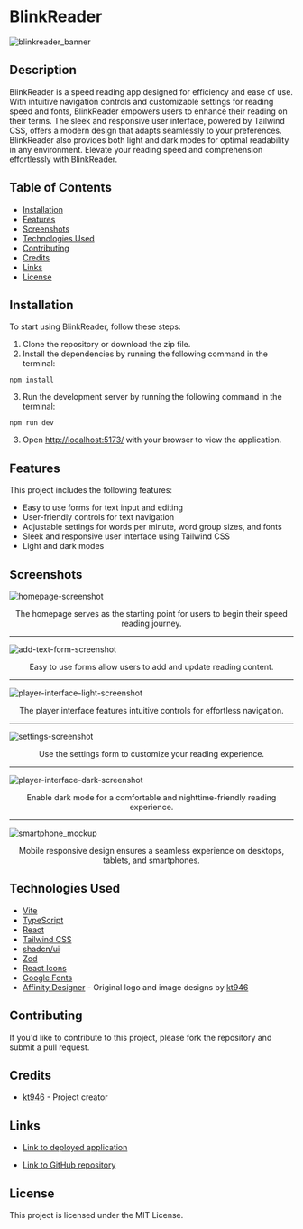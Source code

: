# BlinkReader

![blinkreader_banner](https://github.com/kt946/blink-reader/assets/103476893/015df029-e813-4b1a-98a7-31c2a72cafa5)

## Description

BlinkReader is a speed reading app designed for efficiency and ease of use. With intuitive navigation controls and customizable settings for reading speed and fonts, BlinkReader empowers users to enhance their reading on their terms. The sleek and responsive user interface, powered by Tailwind CSS, offers a modern design that adapts seamlessly to your preferences. BlinkReader also provides both light and dark modes for optimal readability in any environment. Elevate your reading speed and comprehension effortlessly with BlinkReader.

## Table of Contents

- [Installation](#installation)
- [Features](#features)
- [Screenshots](#screenshots)
- [Technologies Used](#technologies-used)
- [Contributing](#contributing)
- [Credits](#credits)
- [Links](#links)
- [License](#license)

## Installation

To start using BlinkReader, follow these steps:

1. Clone the repository or download the zip file.
2. Install the dependencies by running the following command in the terminal:

```
npm install
```

3. Run the development server by running the following command in the terminal:

```
npm run dev
```

3. Open [http://localhost:5173/](http://localhost:5173/) with your browser to view the application.

## Features

This project includes the following features:

- Easy to use forms for text input and editing
- User-friendly controls for text navigation
- Adjustable settings for words per minute, word group sizes, and fonts
- Sleek and responsive user interface using Tailwind CSS
- Light and dark modes

## Screenshots

![homepage-screenshot](https://github.com/kt946/blink-reader/assets/103476893/627615c2-54fb-45bf-a067-fcc3ccbffd5e, 'Homepage Screenshot')
<p align="center">The homepage serves as the starting point for users to begin their speed reading journey.</p>

---

![add-text-form-screenshot](https://github.com/kt946/blink-reader/assets/103476893/225d2c74-ab4d-47aa-861f-ebc210d9765a, 'Add text form screenshot')
<p align="center">Easy to use forms allow users to add and update reading content.</p>

---

![player-interface-light-screenshot](https://github.com/kt946/blink-reader/assets/103476893/55fe5a83-c578-4196-9eab-48f563fee85b, 'Player interface screenshot')
<p align="center">The player interface features intuitive controls for effortless navigation.</p>

---

![settings-screenshot](https://github.com/kt946/blink-reader/assets/103476893/efe65442-4c75-40b5-b112-b9806ccc40b3, 'Settings screenshot')
<p align="center">Use the settings form to customize your reading experience.</p>

---

![player-interface-dark-screenshot](https://github.com/kt946/blink-reader/assets/103476893/9ae266d2-5d25-4d20-b911-832349cca830, 'Dark mode screenshot')
<p align="center">Enable dark mode for a comfortable and nighttime-friendly reading experience.</p>

---

![smartphone_mockup](https://github.com/kt946/blink-reader/assets/103476893/bdac8883-8f47-447b-aec8-c3bedadf8a66, 'Smartphone screenshot')
<p align="center">Mobile responsive design ensures a seamless experience on desktops, tablets, and smartphones.</p>

## Technologies Used

- [Vite](https://vitejs.dev/)
- [TypeScript](https://www.typescriptlang.org/)
- [React](https://reactjs.org/)
- [Tailwind CSS](https://tailwindcss.com/)
- [shadcn/ui](https://ui.shadcn.com/)
- [Zod](https://zod.dev/)
- [React Icons](https://react-icons.github.io/react-icons/)
- [Google Fonts](https://fonts.google.com/)
- [Affinity Designer](https://affinity.serif.com/en-us/) - Original logo and image designs by [kt946](https://github.com/kt946)

## Contributing

If you'd like to contribute to this project, please fork the repository and submit a pull request.

## Credits

- [kt946](https://github.com/kt946) - Project creator

## Links

- [Link to deployed application](https://blinkreader.netlify.app/)

- [Link to GitHub repository](https://github.com/kt946/blink-reader)

## License

This project is licensed under the MIT License.
